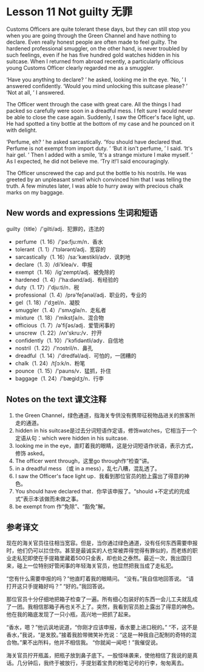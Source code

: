# Lesson 11 Not guilty 无罪
Customs Officers are quite tolerant these days, but they can still stop you when you are going through the Green Channel and have nothing to declare. Even really honest people are often made to feel guilty. The hardened professional smuggler, on the other hand, is never troubled by such feelings, even if he has five hundred gold watches hidden in his suitcase. When I returned from abroad recently, a particularly officious young Customs Officer clearly regarded me as a smuggler.

‘Have you anything to declare? ’ he asked, looking me in the eye.
	‘No, ’ I answered confidently.
	‘Would you mind unlocking this suitcase please? ’
	‘Not at all, ’ I answered.

The Officer went through the case with great care. All the things I had packed so carefully were soon in a dreadful mess. I felt sure I would never be able to close the case again. Suddenly, I saw the Officer's face light, up. He had spotted a tiny bottle at the bottom of my case and he pounced on it with delight.

‘Perfume, eh? ’ he asked sarcastically. ‘You should have declared that. Perfume is not exempt from import duty. ’
	‘But it isn't perfume, ’ I said. ‘It's hair gel. ’ Then I added with a smile, ‘It's a strange mixture I make myself. ’
	As I expected, he did not believe me.
	‘Try it!’I said encouragingly.

The Officer unscrewed the cap and put the bottle to his nostrils. He was greeted by an unpleasant smell which convinced him that I was telling the truth. A few minutes later, I was able to hurry away with precious chalk marks on my baggage.

## New words and expressions 生词和短语

guilty（title）/'gilti/adj．犯罪的，违法的
* perfume（1. 16）/'pə:fju:m/n．香水
* tolerant（1. 1）/'tɔlərənt/adj．宽容的
* sarcastically（1. 16）/sa:'kæstikli/adv．讽刺地
* declare（1. 3）/di'kleə/v．申报
* exempt（1. 16）/ig'zempt/adj．被免除的
* hardened（1. 4）/'ha:dənd/adj．有经验的
* duty（1. 17）/'dju:ti/n．税
* professional（1. 4）/prə'feʃənəl/adj．职业的，专业的
* gel（1. 18）/'dʒel/n．凝胶
* smuggler（1. 4）/'smʌglə/n．走私者
* mixture（1. 18）/'mikstʃə/n．混合物
* officious（1. 7）/ə'fiʃəs/adj．爱管闲事的
* unscrew（1. 22）/ʌn'skru:/v．拧开
* confidently（1. 10）/'kɔfidəntli/ady．自信地
* nostril（1. 22）/'nɔstril/n．鼻孔
* dreadful（1. 14）/'dredfəl/adj．可怕的，一团糟的
* chalk（1. 24）/tʃɔ:k/n．粉笔
* pounce（1. 15）/'pauns/v．猛抓，扑住
* baggage（1. 24）/'bægidʒ/n．行李

## Notes on the text 课文注释

1. the Green Channel，绿色通道，指海关专供没有携带征税物品进关的旅客所走的通道。
2. hidden in his suitcase是过去分词短语作定语，修饰watches，它相当于一个定语从句：which were hidden in his suitcase.
3. looking me in the eye，直盯着我的眼睛，这是分词短语作状语，表示方式，修饰 asked。
4. The officer went through，这里go through作“检查”讲。
5. in a dreadful mess （或 in a mess），乱七八糟，混乱透了。
6. I saw the Officer's face light up．我看到那位官员的脸上露出了得意的神色。
7. You should have declared that．你早该申报了。“should +不定式的完成式”表示本该做而未做之事。
8. be exempt from 作“免除”、“豁免”解。

## 参考译文

现在的海关官员往往相当宽容。但是，当你通过绿色通道，没有任何东西需要申报时，他们仍可以拦住你。甚至是最诚实的人也常被弄得觉得有罪似的，而老练的职业走私犯即使在手提箱里藏着500只金表，却也处之泰然。最近一次，我出国归来，碰上一位特别好管闲事的年轻海关官员，他显然把我当成了走私犯。

“您有什么需要申报的吗？”他直盯着我的眼睛问。
	“没有。”我自信地回答说。
	“请打开这只手提箱好吗？”
	“好的。”我回答说。

那位官员十分仔细地把箱子检查了一遍。所有细心包装好的东西一会儿工夫就乱成了一团。我相信那箱子再也关不上了。突然，我看到官员脸上露出了得意的神色。他在我的箱底发现了一只小瓶，高兴地一把抓了起来。

“香水，嗯？”他讥讽地说道，“你刚才应该申报，香水要上进口税的。”
	“不，这不是香水，”我说，“是发胶。”接着我脸带微笑补充说：“这是一种我自己配制的奇特的混合物。”果不出所料，他并不相信我。
	“你就闻一闻吧！”我催促说。

海关官员拧开瓶盖，把瓶子放到鼻子底下。一股怪味袭来，使他相信了我说的是真话。几分钟后，我终于被放行，手提划着宝贵的粉笔记号的行李，匆匆离去。
